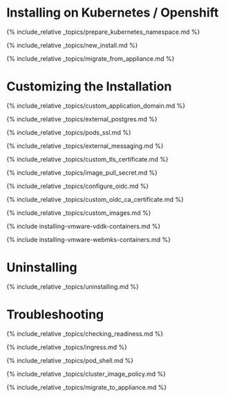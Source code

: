---
---

# Installing on Kubernetes / Openshift

{% include_relative _topics/prepare_kubernetes_namespace.md %}

{% include_relative _topics/new_install.md %}

{% include_relative _topics/migrate_from_appliance.md %}

# Customizing the Installation

{% include_relative _topics/custom_application_domain.md %}

{% include_relative _topics/external_postgres.md %}

{% include_relative _topics/pods_ssl.md %}

{% include_relative _topics/external_messaging.md %}

{% include_relative _topics/custom_tls_certificate.md %}

{% include_relative _topics/image_pull_secret.md %}

{% include_relative _topics/configure_oidc.md %}

{% include_relative _topics/custom_oidc_ca_certificate.md %}

{% include_relative _topics/custom_images.md %}

{% include installing-vmware-vddk-containers.md %}

{% include installing-vmware-webmks-containers.md %}

# Uninstalling

{% include_relative _topics/uninstalling.md %}

# Troubleshooting

{% include_relative _topics/checking_readiness.md %}

{% include_relative _topics/ingress.md %}

{% include_relative _topics/pod_shell.md %}

{% include_relative _topics/cluster_image_policy.md %}

{% include_relative _topics/migrate_to_appliance.md %}
